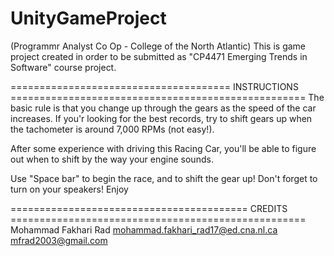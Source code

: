 # UnityGameProject
(Programmr Analyst Co Op - College of the North Atlantic)
This is game project created in order to be submitted as "CP4471 Emerging Trends in Software" course project.

====================================== INSTRUCTIONS ===================================================
The basic rule is that you change up through the gears as the speed of the car increases.
If you'r looking for the best records, try to shift gears up when the tachometer is around 7,000 RPMs (not easy!).

After some experience with driving this Racing Car, you'll be able to figure out when to shift by the way your engine sounds.

Use "Space bar" to begin the race, and to shift the gear up!
Don't forget to turn on your speakers! Enjoy

========================================= CREDITS ===================================================
Mohammad Fakhari Rad
mohammad.fakhari_rad17@ed.cna.nl.ca
mfrad2003@gmail.com




